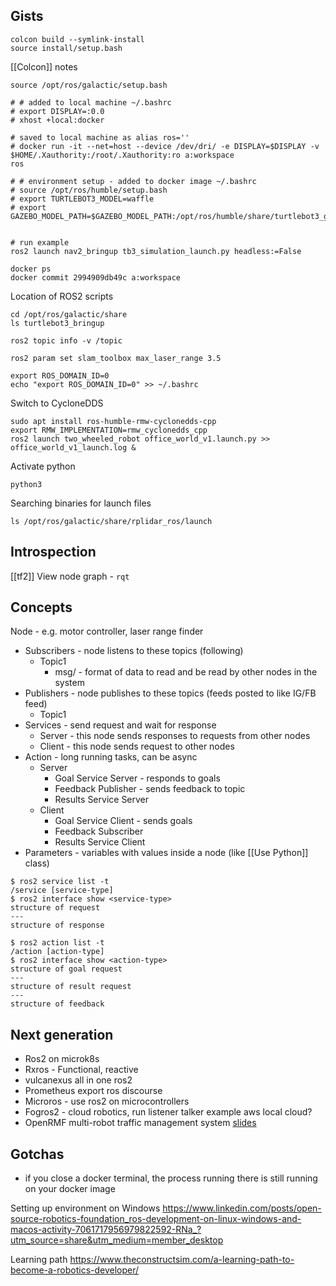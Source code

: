 

## Gists
```
colcon build --symlink-install
source install/setup.bash
```
[[Colcon]] notes
```
source /opt/ros/galactic/setup.bash
```

```
# # added to local machine ~/.bashrc
# export DISPLAY=:0.0
# xhost +local:docker

# saved to local machine as alias ros=''
# docker run -it --net=host --device /dev/dri/ -e DISPLAY=$DISPLAY -v $HOME/.Xauthority:/root/.Xauthority:ro a:workspace
ros

# # environment setup - added to docker image ~/.bashrc
# source /opt/ros/humble/setup.bash
# export TURTLEBOT3_MODEL=waffle
# export GAZEBO_MODEL_PATH=$GAZEBO_MODEL_PATH:/opt/ros/humble/share/turtlebot3_gazebo/models


# run example
ros2 launch nav2_bringup tb3_simulation_launch.py headless:=False

docker ps
docker commit 2994909db49c a:workspace
```

Location of ROS2 scripts
```
cd /opt/ros/galactic/share
ls turtlebot3_bringup
```

```
ros2 topic info -v /topic

ros2 param set slam_toolbox max_laser_range 3.5

export ROS_DOMAIN_ID=0
echo "export ROS_DOMAIN_ID=0" >> ~/.bashrc

```

Switch to CycloneDDS
```
sudo apt install ros-humble-rmw-cyclonedds-cpp
export RMW_IMPLEMENTATION=rmw_cyclonedds_cpp
ros2 launch two_wheeled_robot office_world_v1.launch.py >> office_world_v1_launch.log &
```

Activate python
```
python3
```

Searching binaries for launch files
```
ls /opt/ros/galactic/share/rplidar_ros/launch
```
## Introspection
[[tf2]]
View node graph - `rqt`

## Concepts
Node - e.g. motor controller, laser range finder
- Subscribers - node listens to these topics (following)
	- Topic1
		- msg/ - format of data to read and be read by other nodes in the system
- Publishers - node publishes to these topics (feeds posted to like IG/FB feed)
	- Topic1
- Services - send request and wait for response
	- Server - this node sends responses to requests from other nodes
	- Client - this node sends request to other nodes
- Action - long running tasks, can be async
	- Server
		- Goal Service Server - responds to goals
		- Feedback Publisher - sends feedback to topic
		- Results Service Server
	- Client
		- Goal Service Client - sends goals
		- Feedback Subscriber
		- Results Service Client
- Parameters - variables with values inside a node (like [[Use Python]] class)

```
$ ros2 service list -t
/service [service-type]
$ ros2 interface show <service-type>
structure of request
---
structure of response
```

```
$ ros2 action list -t
/action [action-type]
$ ros2 interface show <action-type>
structure of goal request
---
structure of result request
---
structure of feedback
```


## Next generation
* Ros2 on microk8s
* Rxros - Functional, reactive
* vulcanexus all in one ros2
* Prometheus export ros discourse
* Microros - use ros2 on microcontrollers
* Fogros2 - cloud robotics, run listener talker example aws local cloud?
* OpenRMF  multi-robot traffic management system [slides](https://docs.google.com/presentation/d/1Lt79xlM_XkITmURSbI5hkAAgnjSX8dHKBkgvz3x3Uzw/edit)

## Gotchas
* if you close a docker terminal, the process running there is still running on your docker image

Setting up environment on Windows
https://www.linkedin.com/posts/open-source-robotics-foundation_ros-development-on-linux-windows-and-macos-activity-7061717956979822592-RNa_?utm_source=share&utm_medium=member_desktop

Learning path
https://www.theconstructsim.com/a-learning-path-to-become-a-robotics-developer/